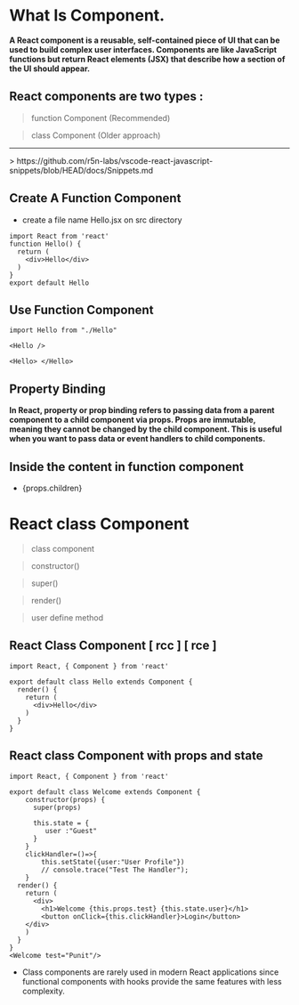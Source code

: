 # What Is Component.

**A React component is a reusable, self-contained piece of UI that can be used to build complex user interfaces. Components are like JavaScript functions but return React elements (JSX) that describe how a section of the UI should appear.**

## React components are two types :

> function Component (Recommended)

> class Component (Older approach)

<hr>
> https://github.com/r5n-labs/vscode-react-javascript-snippets/blob/HEAD/docs/Snippets.md


## Create A Function Component 

- create a file name Hello.jsx on src directory 

```
import React from 'react'
function Hello() {
  return (
    <div>Hello</div>
  )
}
export default Hello

```

## Use Function Component

```
import Hello from "./Hello"

<Hello />

<Hello> </Hello>

```


## Property Binding 

**In React, property or prop binding refers to passing data from a parent component to a child component via props. Props are immutable, meaning they cannot be changed by the child component. This is useful when you want to pass data or event handlers to child components.**

## Inside the content in function component

- {props.children}






# React class Component

> class component

> constructor()

> super() 

> render()

> user define method

## React Class Component [ rcc ] [ rce ]

```
import React, { Component } from 'react'

export default class Hello extends Component {
  render() {
    return (
      <div>Hello</div>
    )
  }
}
```

## React class Component with props and state

```
import React, { Component } from 'react'

export default class Welcome extends Component {
    constructor(props) {
      super(props)
    
      this.state = {
         user :"Guest"
      }
    }
    clickHandler=()=>{
        this.setState({user:"User Profile"})
        // console.trace("Test The Handler");
    }
  render() {
    return (
      <div>
        <h1>Welcome {this.props.test} {this.state.user}</h1>
        <button onClick={this.clickHandler}>Login</button>
    </div>
    )
  }
}
<Welcome test="Punit"/>
```

-  Class components are rarely used in modern React applications since functional components with hooks provide the same features with less complexity.


